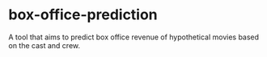 # box-office-prediction
A tool that aims to predict box office revenue of hypothetical movies based on the cast and crew.

